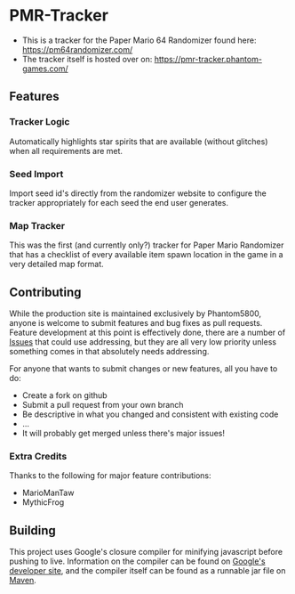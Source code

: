 # PMR-Tracker

* This is a tracker for the Paper Mario 64 Randomizer found here: https://pm64randomizer.com/
* The tracker itself is hosted over on: https://pmr-tracker.phantom-games.com/

## Features

### Tracker Logic

Automatically highlights star spirits that are available (without glitches) when all requirements are met.

### Seed Import

Import seed id's directly from the randomizer website to configure the tracker appropriately for each seed the end user generates.

### Map Tracker

This was the first (and currently only?) tracker for Paper Mario Randomizer that has a checklist of every available item spawn location in the game in a very detailed map format.

## Contributing

While the production site is maintained exclusively by Phantom5800, anyone is welcome to submit features and bug fixes as pull requests. Feature development at this point is effectively done, there are a number of [Issues](https://github.com/Phantom5800/pmr-tracker/issues) that could use addressing, but they are all very low priority unless something comes in that absolutely needs addressing.

For anyone that wants to submit changes or new features, all you have to do:
* Create a fork on github
* Submit a pull request from your own branch
* Be descriptive in what you changed and consistent with existing code
* ...
* It will probably get merged unless there's major issues!

### Extra Credits
Thanks to the following for major feature contributions:
* MarioManTaw
* MythicFrog

## Building

This project uses Google's closure compiler for minifying javascript before pushing to live. Information on the compiler can be found on [Google's developer site](https://developers.google.com/closure/compiler), and the compiler itself can be found as a runnable jar file on [Maven](https://mvnrepository.com/artifact/com.google.javascript/closure-compiler).